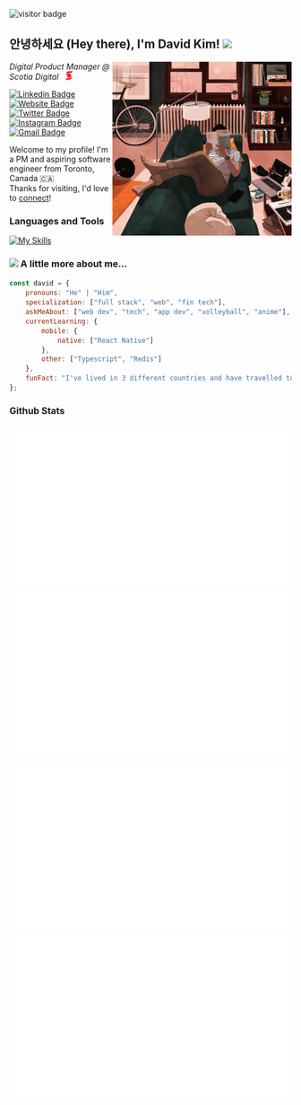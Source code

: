 ![visitor badge](https://visitor-badge.laobi.icu/badge?page_id=davidtothekim.davidtothekim&left_text=Visitors)

<h2>안녕하세요 (Hey there), I'm David Kim! <img src="https://media4.giphy.com/media/v1.Y2lkPTc5MGI3NjExcjNpNGxiNnJpN2JrZTRtb2JybWZ1cXBtazVxbzlvZWxsMW93Z21zdyZlcD12MV9pbnRlcm5hbF9naWZfYnlfaWQmY3Q9cw/UQ1EI1ML2ABQdbebup/giphy.gif" width="50"></h2>
<img align='right' src="./assets/pixel-art-2.gif" height="310" width="320">

<p text-align="baseline"><em>Digital Product Manager @ Scotia Digital &nbsp <img vertical-align="baseline" src="/assets/BNS.svg" height="15">
</em></p>

<!-- Social Media Links -->
[![Linkedin Badge](https://img.shields.io/badge/-dgkim-blue?style=flat&logo=Linkedin&logoColor=white&link=https://www.linkedin.com/in/david-dg-kim/)](https://www.linkedin.com/in/david-dg-kim/)
[![Website Badge](https://img.shields.io/badge/-comingsoon!-47CCCC?style=flat&logo=Google-Chrome&logoColor=white&link=)]()
[![Twitter Badge](https://img.shields.io/badge/-@davidtothekim-1ca0f1?style=flat&labelColor=1ca0f1&logo=twitter&logoColor=white&link=https://twitter.com/davidtothekim)](https://twitter.com/davidtothekim)
[![Instagram Badge](https://img.shields.io/badge/-@davidtothekim-purple?style=flat&logo=instagram&logoColor=white&link=https://www.instagram.com/davidtothekim/)](https://www.instagram.com/davidtothekim/)
[![Gmail Badge](https://img.shields.io/badge/-dgkim.david-c14438?style=flat&logo=Gmail&logoColor=white&link=mailto:dgkim.david@gmail.com)](mailto:dgkim.david@gmail.com)

<!-- Short Intro -->
Welcome to my profile! I'm a PM and aspiring software engineer from Toronto, Canada 🇨🇦 &emsp;<br/>
Thanks for visiting, I'd love to [connect](https://www.linkedin.com/in/david-dg-kim/)!

<!-- Languages and tools -->
### Languages and Tools
[![My Skills](https://skillicons.dev/icons?i=html,css,sass,javascript,react,typescript,nextjs,nodejs,express,python,mysql,mongodb,git,figma&perline=7)](https://skillicons.dev)


### <img src="https://media3.giphy.com/media/v1.Y2lkPTc5MGI3NjExcHhhbXBmZzZhbmxzbWhpM2VsYWRnczljajF6aGF4cmpzYzdqaDY5ayZlcD12MV9pbnRlcm5hbF9naWZfYnlfaWQmY3Q9cw/l2kXHZLjm8BPfW1LLS/giphy.gif" height="60"> A little more about me...  

```javascript
const david = {
    pronouns: "He" | "Him",
    specialization: ["full stack", "web", "fin tech"], 
    askMeAbout: ["web dev", "tech", "app dev", "volleyball", "anime"],
    currentLearning: {
        mobile: {
            native: ["React Native"]
        },
        other: ["Typescript", "Redis"]
    },
    funFact: "I've lived in 3 different countries and have travelled to more than 10!"
};
```

### Github Stats
![](https://raw.githubusercontent.com/davidtothekim/github-stats/master/generated/overview.svg#gh-dark-mode-only)
![](https://raw.githubusercontent.com/davidtothekim/github-stats/master/generated/languages.svg#gh-dark-mode-only)

![](https://raw.githubusercontent.com/davidtothekim/github-stats/master/generated/overview.svg#gh-light-mode-only)
![](https://raw.githubusercontent.com/davidtothekim/github-stats/master/generated/languages.svg#gh-light-mode-only)

<!--
**davidtothekim/davidtothekim** is a ✨ _special_ ✨ repository because its `README.md` (this file) appears on your GitHub profile.
